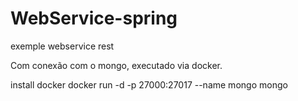 # WebService-spring

exemple webservice rest

Com conexão com o mongo, executado via docker.

install docker
  docker run -d -p 27000:27017 --name mongo mongo
